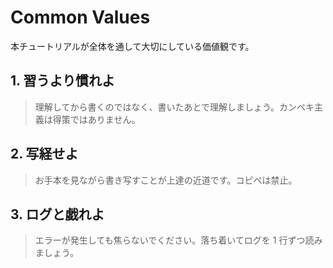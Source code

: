 # Common Values

本チュートリアルが全体を通して大切にしている価値観です。

## 1. 習うより慣れよ

> 理解してから書くのではなく、書いたあとで理解しましょう。カンペキ主義は得策ではありません。

## 2. 写経せよ

> お手本を見ながら書き写すことが上達の近道です。コピペは禁止。

## 3. ログと戯れよ

> エラーが発生しても焦らないでください。落ち着いてログを 1 行ずつ読みましょう。
